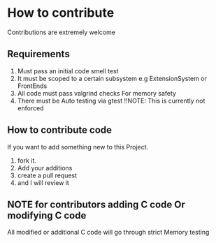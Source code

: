 # How to contribute
Contributions are extremely welcome   

## Requirements
1. Must pass an initial code smell test
2. It must be scoped to a certain subsystem e.g ExtensionSystem or FrontEnds
3. All code must pass valgrind checks For memory safety
4. There must be Auto testing via gtest !!NOTE: This is currently not enforced

## How to contribute code
If you want to add something new to this Project.
1. fork it. 
2. Add your additions  
3. create a pull request 
4. and I will review it

## NOTE for contributors adding C code Or modifying C code
All modified or additional C code will go through strict Memory testing
